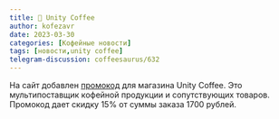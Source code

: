 ```yaml
---
title: 📰 Unity Coffee
author: kofezavr
date: 2023-03-30
categories: [Кофейные новости]
tags: [новости,unity coffee]
telegram-discussion: coffeesaurus/632
--- 
```

На сайт добавлен [промокод](https://kofezavr.ru/promo/) для магазина Unity Coffee. Это мультипоставщик кофейной продукции и сопутствующих товаров. Промокод дает скидку 15% от суммы заказа 1700 рублей.